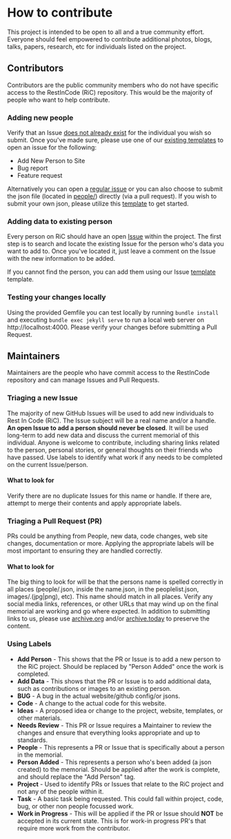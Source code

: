 # How to contribute

This project is intended to be open to all and a true community effort. Everyone should feel empowered to contribute additional photos, blogs, talks, papers, research, etc for individuals listed on the project.

## Contributors

Contributors are the public community members who do not have specific access to the RestInCode (RiC) repository. This would be the majority of people who want to help contribute.

### Adding new people

Verify that an Issue [does not already exist](https://github.com/restincode/restincode/issues) for the individual you wish so submit. Once you've made sure, please use one of our <a href="https://github.com/restincode/restincode/issues/new/choose">existing templates</a> to open an issue for the following:

* Add New Person to Site
* Bug report
* Feature request

Alternatively you can open a <a href="https://github.com/restincode/restincode/issues/new">regular issue</a> or you can also choose to submit the json file (located in [people/](https://github.com/restincode/restincode/tree/master/people)) directly (via a pull request). If you wish to submit your own json, please utilize this [template](https://github.com/restincode/restincode/blob/master/people/_template.json) to get started.

### Adding data to existing person

Every person on RiC should have an open [Issue](https://github.com/restincode/restincode/issues) within the project. The first step is to search and locate the existing Issue for the person who's data you want to add to. Once you've located it, just leave a comment on the Issue with the new information to be added.

If you cannot find the person, you can add them using our Issue [template](https://github.com/restincode/restincode/issues/new?assignees=&labels=Add+Person%2C+Needs+Review%2C+People&template=add-new-person-to-site.md&title=) template.

### Testing your changes locally

Using the provided Gemfile you can test locally by running ```bundle install``` and executing ```bundle exec jekyll serve``` to run a local web server on http://localhost:4000. Please verify your changes before submitting a Pull Request.

## Maintainers

Maintainers are the people who have commit access to the RestInCode repository and can manage Issues and Pull Requests.

### Triaging a new Issue

The majority of new GitHub Issues will be used to add new individuals to Rest In Code (RiC). The Issue subject will be a real name and/or a handle. **An open Issue to add a person should never be closed**. It will be used long-term to add new data and discuss the current memorial of this individual. Anyone is welcome to contribute, including sharing links related to the person, personal stories, or general thoughts on their friends who have passed. Use labels to identify what work if any needs to be completed on the current Issue/person.

#### What to look for

Verify there are no duplicate Issues for this name or handle. If there are, attempt to merge their contents and apply appropriate labels.

### Triaging a Pull Request (PR)

PRs could be anything from People, new data, code changes, web site changes, documentation or more. Applying the appropriate labels will be most important to ensuring they are handled correctly.

#### What to look for

The big thing to look for will be that the persons name is spelled correctly in all places (people/.json, inside the name.json, in the peoplelist.json, images/.(jpg|png), etc). This name should match in all places. Verify any social media links, references, or other URLs that may wind up on the final memorial are working and go where expected. In addition to submitting links to us, please use [archive.org](https://archive.org) and/or [archive.today](https://archive.today/) to preserve the content.

### Using Labels

* **Add Person** - This shows that the PR or Issue is to add a new person to the RiC project. Should be replaced by "Person Added" once the work is completed.
* **Add Data** - This shows that the PR or Issue is to add additional data, such as contributions or images to an existing person.
* **BUG** - A bug in the actual website/github config/or jsons.
* **Code** - A change to the actual code for this website.
* **Ideas** - A proposed idea or change to the project, website, templates, or other materials.
* **Needs Review** - This PR or Issue requires a Maintainer to review the changes and ensure that everything looks appropriate and up to standards.
* **People** - This represents a PR or Issue that is specifically about a person in the memorial.
* **Person Added** - This represents a person who's been added (a json created) to the memorial. Should be applied after the work is complete, and should replace the "Add Person" tag.
* **Project** - Used to identify PRs or Issues that relate to the RiC project and not any of the people within it.
* **Task** - A basic task being requested. This could fall within project, code, bug, or other non people focussed work.
* **Work in Progress** - This will be applied if the PR or Issue should **NOT** be accepted in its current state. This is for work-in progress PR's that require more work from the contributor.
